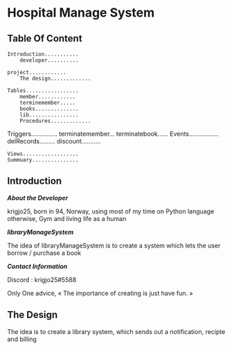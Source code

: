 # Hospital Manage System

## Table Of Content

    Introduction...........
        developer..........

    project............
        The design.............

    Tables.................
        member............
        terminemember.....
        books..............
        lib................
        Procedures.............

   Triggers...............
        terminatemember...
        terminatebook......
    Events.................
        delRecords.........
        discount...........

    Views..................
    Summuary...............

## Introduction

***About the Developer***

krigjo25, born in 94, Norway, using most of my time on Python language
otherwise, Gym and living life as a human

***libraryManageSystem***

The idea of libraryManageSystem is to create a system
which lets the user borrow / purchase a book

***Contact Information***

Discord : krigjo25#5588

Only One advice,
« The importance of creating is just have fun. »

## The Design

The idea is to create a library system, which sends
out a notification, recipte and billing
